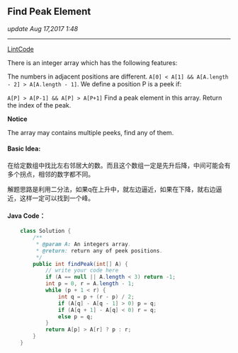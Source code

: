 ## Find Peak Element 
_update Aug 17,2017  1:48_

---
[LintCode](http://www.lintcode.com/en/problem/find-peak-element/)

There is an integer array which has the following features:

The numbers in adjacent positions are different.
`A[0] < A[1] && A[A.length - 2] > A[A.length - 1]`.
We define a position P is a peek if:

`A[P] > A[P-1] && A[P] > A[P+1]`
Find a peak element in this array. Return the index of the peak.

**Notice**

The array may contains multiple peeks, find any of them.

#### Basic Idea:
在给定数组中找比左右邻居大的数。而且这个数组一定是先升后降，中间可能会有多个拐点，相邻的数字都不同。

解题思路是利用二分法，如果q在上升中，就左边逼近，如果在下降，就右边逼近，这样一定可以找到一个峰。

#### Java Code：
```java
    class Solution {
        /**
         * @param A: An integers array.
         * @return: return any of peek positions.
         */
        public int findPeak(int[] A) {
            // write your code here
            if (A == null || A.length < 3) return -1;
            int p = 0, r = A.length - 1;
            while (p + 1 < r) {
                int q = p + (r - p) / 2;
                if (A[q] - A[q - 1] > 0) p = q;
                if (A[q + 1] - A[q] < 0) r = q;
                else p = q;
            }
            return A[p] > A[r] ? p : r;
        }
    }
```
